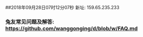 ##2018年09月28日07时12分07秒 新址: 159.65.235.233
### 兔友常见问题及解答: https://github.com/wanggonging/d/blob/w/FAQ.md
